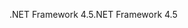 <span data-ttu-id="65734-101">.NET Framework 4.5</span><span class="sxs-lookup"><span data-stu-id="65734-101">.NET Framework 4.5</span></span>